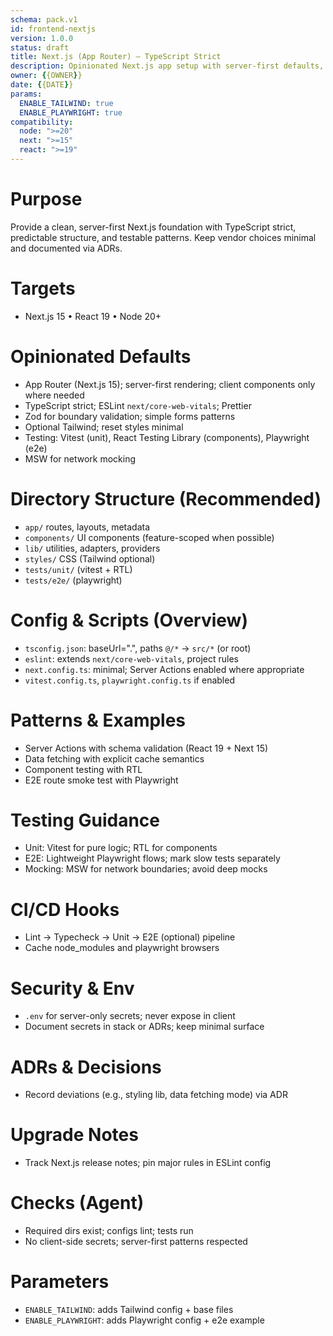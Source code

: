 ```yaml
---
schema: pack.v1
id: frontend-nextjs
version: 1.0.0
status: draft
title: Next.js (App Router) – TypeScript Strict
description: Opinionated Next.js app setup with server-first defaults, TS strict, ESLint, optional Tailwind, and testing patterns.
owner: {{OWNER}}
date: {{DATE}}
params:
  ENABLE_TAILWIND: true
  ENABLE_PLAYWRIGHT: true
compatibility:
  node: ">=20"
  next: ">=15"
  react: ">=19"
---
```


# Purpose
Provide a clean, server-first Next.js foundation with TypeScript strict, predictable structure, and testable patterns. Keep vendor choices minimal and documented via ADRs.

# Targets
- Next.js 15 • React 19 • Node 20+

# Opinionated Defaults
- App Router (Next.js 15); server-first rendering; client components only where needed
- TypeScript strict; ESLint `next/core-web-vitals`; Prettier
- Zod for boundary validation; simple forms patterns
- Optional Tailwind; reset styles minimal
- Testing: Vitest (unit), React Testing Library (components), Playwright (e2e)
- MSW for network mocking

# Directory Structure (Recommended)
- `app/` routes, layouts, metadata
- `components/` UI components (feature-scoped when possible)
- `lib/` utilities, adapters, providers
- `styles/` CSS (Tailwind optional)
- `tests/unit/` (vitest + RTL)
- `tests/e2e/` (playwright)

# Config & Scripts (Overview)
- `tsconfig.json`: baseUrl=".", paths `@/*` → `src/*` (or root)
- `eslint`: extends `next/core-web-vitals`, project rules
- `next.config.ts`: minimal; Server Actions enabled where appropriate
- `vitest.config.ts`, `playwright.config.ts` if enabled

# Patterns & Examples
- Server Actions with schema validation (React 19 + Next 15)
- Data fetching with explicit cache semantics
- Component testing with RTL
- E2E route smoke test with Playwright

# Testing Guidance
- Unit: Vitest for pure logic; RTL for components
- E2E: Lightweight Playwright flows; mark slow tests separately
- Mocking: MSW for network boundaries; avoid deep mocks

# CI/CD Hooks
- Lint → Typecheck → Unit → E2E (optional) pipeline
- Cache node_modules and playwright browsers

# Security & Env
- `.env` for server-only secrets; never expose in client
- Document secrets in stack or ADRs; keep minimal surface

# ADRs & Decisions
- Record deviations (e.g., styling lib, data fetching mode) via ADR

# Upgrade Notes
- Track Next.js release notes; pin major rules in ESLint config

# Checks (Agent)
- Required dirs exist; configs lint; tests run
- No client-side secrets; server-first patterns respected

# Parameters
- `ENABLE_TAILWIND`: adds Tailwind config + base files
- `ENABLE_PLAYWRIGHT`: adds Playwright config + e2e example
